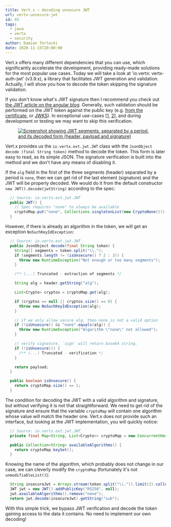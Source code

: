 ```yaml
---
title: Vert.x – decoding unsecure JWT
url: vertx-unsecure-jwt
id: 43
tags:
  - java
  - vertx
  - security
author: Damian Terlecki
date: 2020-11-15T20:00:00
---
```


Vert.x offers many different dependencies that you can use, which significantly accelerate the development, providing ready-made solutions for the most popular use cases. Today we will take a look at 'io.vertx: vertx-auth-jwt' (v3.9.x), a library that facilitates JWT generation and validation. Actually, I will show you how to decode the token skipping the signature validation.

If you don't know what's JWT signature then I recommend you check out [the JWT article on the angular blog](https://blog.angular-university.io/angular-jwt/). Generally, such validation should be performed on the JWT token against the public key (e.g. [from the certificate](https://www.googleapis.com/oauth2/v1/certs), or [JWKS](https://www.googleapis.com/oauth2/v3/certs)). In exceptional use-cases [[1](https://developers.google.com/identity/protocols/oauth2/openid-connect#obtainuserinfo), [2](https://github.com/vert-x3/vertx-auth/issues/168)], and during development or testing we may want to skip this verification.

<figure>
<a href="https://jwt.io/"><img src="/img/hq/jwt.png" alt="Screenshot showing JWT segments, separated by a period, and its decoded form (header, payload and signature)" title="JWT token segments and its decoded form"/></a>
</figure>

Vert.x provides us the `io.vertx.ext.jwt.JWT` class with the `JsonObject decode (final String token)` method to decode the token. This form is later easy to read, as its simple JSON. The signature verification is built into the method and we don't have any means of disabling it.

If the `alg` field in the first of the three segments (header) separated by a period is `none`, then we can get rid of the last element (signature) and the JWT will be properly decoded. We would do it from the default constructor `new JWT().decode(jwtString)` according to the spec:

```java
  // Source: io.vertx.ext.jwt.JWT
  public JWT() {
    // Spec requires "none" to always be available
    cryptoMap.put("none", Collections.singletonList(new CryptoNone()));
  }
```

However, if there is already an algorithm in the token, we will get an exception `NoSuchKeyIdException`:

```java
  // Source: io.vertx.ext.jwt.JWT
  public JsonObject decode(final String token) {
    String[] segments = token.split("\\.");
    if (segments.length != (isUnsecure() ? 2 : 3)) {
      throw new RuntimeException("Not enough or too many segments");
    }

    /** (...) Truncated - extraction of segments */

    String alg = header.getString("alg");

    List<Crypto> cryptos = cryptoMap.get(alg);

    if (cryptos == null || cryptos.size() == 0) {
      throw new NoSuchKeyIdException(alg);
    }

    // if we only allow secure alg, then none is not a valid option
    if (!isUnsecure() && "none".equals(alg)) {
      throw new RuntimeException("Algorithm \"none\" not allowed");
    }

    // verify signature. `sign` will return base64 string.
    if (!isUnsecure()) {
      /** (...) Truncated - verification */
    }

    return payload;
  }

  public boolean isUnsecure() {
    return cryptoMap.size() == 1;
  }
```

The condition for decoding the JWT with a valid algorithm and signature, but without verifying it is not that straightforward. We need to get rid of the signature and ensure that the variable `cryptoMap` will contain one algorithm whose value will match the header one. Vert.x does not provide such an interface, but looking at the JWT implementation, you will quickly notice:

```java
  // Source: io.vertx.ext.jwt.JWT
  private final Map<String, List<Crypto>> cryptoMap = new ConcurrentHashMap<>();

  public Collection<String> availableAlgorithms() {
    return cryptoMap.keySet();
  }
```

Knowing the name of the algorithm, which probably does not change in our case, we can cleverly modify the `cryptoMap` (fortunately it's not `unmodifiableList()`):

```java
  String insecureJwt = Arrays.stream(token.split("\\.")).limit(2).collect(Collectors.joining("."))
  JWT jwt = new JWT().addPublicKey("RS256", null);
  jwt.availableAlgorithms().remove("none");
  return jwt.decode(insecureJwt).getString("sub");
```

With this simple trick, we bypass JWT verification and decode the token gaining access to the data it contains. No need to implement our own decoding!